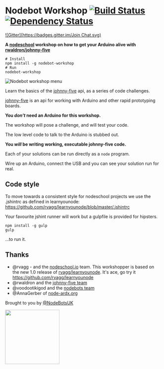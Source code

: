 Nodebot Workshop [![Build Status](https://travis-ci.org/tableflip/nodebot-workshop.svg?branch=master)](https://travis-ci.org/tableflip/nodebot-workshop) [![Dependency Status](https://david-dm.org/tableflip/nodebot-workshop.svg)](https://david-dm.org/tableflip/nodebot-workshop)
================
[![Gitter](https://badges.gitter.im/Join Chat.svg)](https://gitter.im/tableflip/nodebot-workshop?utm_source=badge&utm_medium=badge&utm_campaign=pr-badge&utm_content=badge)

**A [nodeschool][1] workshop on how to get your Arduino alive with [rwaldron/johnny-five][2]**

```shell
# Install
npm install -g nodebot-workshop
# Run
nodebot-workshop
```

![Nodebot workshop menu](https://raw.githubusercontent.com/tableflip/nodebot-workshop/master/screenshot.png)

Learn the basics of the [johnny-five][2] api, as a series of code challenges.

[johnny-five][2] is an api for working with Arduino and other rapid prototyping boards.

**You _don't_ need an Arduino for this workshop.**

The workshop will pose a challenge, and will test your code.

The low level code to talk to the Arduino is stubbed out.

**You _will_ be writing working, executable johnny-five code.**

Each of your solutions can be run directly as a `node` program.

Wire up an Arduino, connect the USB and you can see your solution run for real.

## Code style

To move towards a consistent style for nodeschool projects we use the .jshintrc
as defined in learnyounode: https://github.com/rvagg/learnyounode/blob/master/.jshintrc

Your favourite jshint runner will work but a gulpfile is provided for hipsters.

```shell
npm install -g gulp
gulp
```

...to run it.

## Thanks

- @rvagg - and the [nodeschool.io][1] team. This workshopper is based on the new 1.0 release of [rvagg/learnyounode](https://github.com/rvagg/learnyounode). It's ace, go try it https://github.com/rvagg/learnyounode
- @rwaldron and the [johnny-five team](https://github.com/rwaldron/johnny-five/graphs/contributors)
- @voodootikigod and the [nodebots team](http://nodebots.io/core.html)
- @AnnaGerber of [node-ardx.org](http://node-ardx.org/)

[1]: http://nodeschool.io/
[2]: https://github.com/rwaldron/johnny-five

Brought to you by [@NodeBotsUK](https://twitter.com/NodeBotsUK)

<img src="http://nodebots.io/img/nodebot.png" width="175">
